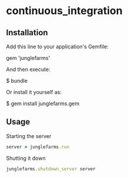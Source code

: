 # continuous_integration

## Installation

Add this line to your application's Gemfile:

gem 'junglefarms'

And then execute:

$ bundle

Or install it yourself as:

$ gem install junglefarms.gem

## Usage

Starting the server
```ruby
server = junglefarms.run
```

Shutting it down
```ruby
junglefarms.shutdown_server server
```
